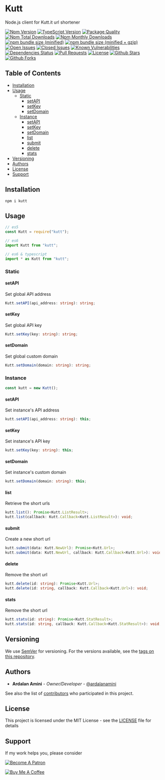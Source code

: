 # Kutt <!-- omit in toc -->

Node.js client for Kutt.it url shortener

[![Npm Version](https://img.shields.io/npm/v/kutt.svg)](https://www.npmjs.com/package/kutt)
[![TypeScript Version](https://img.shields.io/npm/types/kutt.svg)](https://www.typescriptlang.org)
[![Package Quality](https://npm.packagequality.com/shield/kutt.svg)](https://packagequality.com/#?package=kutt)
[![Npm Total Downloads](https://img.shields.io/npm/dt/kutt.svg)](https://www.npmjs.com/package/kutt)
[![Npm Monthly Downloads](https://img.shields.io/npm/dm/kutt.svg)](https://www.npmjs.com/package/kutt)
[![npm bundle size (minified)](https://img.shields.io/bundlephobia/min/kutt.svg)](https://www.npmjs.com/package/kutt)
[![npm bundle size (minified + gzip)](https://img.shields.io/bundlephobia/minzip/kutt.svg)](https://www.npmjs.com/package/kutt)
[![Open Issues](https://img.shields.io/github/issues-raw/ardalanamini/kutt.svg)](https://github.com/ardalanamini/kutt/issues?q=is%3Aopen+is%3Aissue)
[![Closed Issues](https://img.shields.io/github/issues-closed-raw/ardalanamini/kutt.svg)](https://github.com/ardalanamini/kutt/issues?q=is%3Aissue+is%3Aclosed)
[![Known Vulnerabilities](https://snyk.io/test/github/ardalanamini/kutt/badge.svg?targetFile=package.json)](https://snyk.io/test/github/ardalanamini/kutt?targetFile=package.json)
[![Dependencies Status](https://david-dm.org/ardalanamini/kutt.svg)](https://david-dm.org/ardalanamini/kutt)
[![Pull Requests](https://img.shields.io/badge/PRs-Welcome-brightgreen.svg)](https://github.com/ardalanamini/kutt/pulls)
[![License](https://img.shields.io/github/license/ardalanamini/kutt.svg)](https://github.com/ardalanamini/kutt/blob/master/LICENSE)
[![Github Stars](https://img.shields.io/github/stars/ardalanamini/kutt.svg?style=social&label=Stars)](https://github.com/ardalanamini/kutt)
[![Github Forks](https://img.shields.io/github/forks/ardalanamini/kutt.svg?style=social&label=Fork)](https://github.com/ardalanamini/kutt)

## Table of Contents <!-- omit in toc -->

- [Installation](#installation)
- [Usage](#usage)
  - [Static](#static)
    - [setAPI](#setapi)
    - [setKey](#setkey)
    - [setDomain](#setdomain)
  - [Instance](#instance)
    - [setAPI](#setapi-1)
    - [setKey](#setkey-1)
    - [setDomain](#setdomain-1)
    - [list](#list)
    - [submit](#submit)
    - [delete](#delete)
    - [stats](#stats)
- [Versioning](#versioning)
- [Authors](#authors)
- [License](#license)
- [Support](#support)

## Installation

`npm i kutt`

## Usage

```typescript
// es5
const Kutt = require("kutt");

// es6
import Kutt from "kutt";

// es6 & typescript
import * as Kutt from "kutt";
```

### Static

#### setAPI

Set global API address

```typescript
Kutt.setAPI(api_address: string): string;
```

#### setKey

Set global API key

```typescript
Kutt.setKey(key: string): string;
```

#### setDomain

Set global custom domain

```typescript
Kutt.setDomain(domain: string): string;
```

### Instance

```typescript
const kutt = new Kutt();
```

#### setAPI

Set instance's API address

```typescript
kutt.setAPI(api_address: string): this;
```

#### setKey

Set instance's API key

```typescript
kutt.setKey(key: string): this;
```

#### setDomain

Set instance's custom domain

```typescript
kutt.setDomain(domain: string): this;
```

#### list

Retrieve the short urls

```typescript
kutt.list(): Promise<Kutt.ListResult>;
kutt.list(callback: Kutt.Callback<Kutt.ListResult>): void;
```

#### submit

Create a new short url

```typescript
kutt.submit(data: Kutt.NewUrl): Promise<Kutt.Url>;
kutt.submit(data: Kutt.NewUrl, callback: Kutt.Callback<Kutt.Url>): void;
```

#### delete

Remove the short url

```typescript
kutt.delete(id: string): Promise<Kutt.Url>;
kutt.delete(id: string, callback: Kutt.Callback<Kutt.Url>): void;
```

#### stats

Remove the short url

```typescript
kutt.stats(id: string): Promise<Kutt.StatResult>;
kutt.stats(id: string, callback: Kutt.Callback<Kutt.StatResult>): void;
```

## Versioning

We use [SemVer](http://semver.org) for versioning. For the versions available, see the [tags on this repository](https://github.com/ardalanamini/kutt/tags).

## Authors

- **Ardalan Amini** - *Owner/Developer* - [@ardalanamini](https://github.com/ardalanamini)

See also the list of [contributors](https://github.com/ardalanamini/kutt/contributors) who participated in this project.

## License

This project is licensed under the MIT License - see the [LICENSE](LICENSE) file for details

## Support

If my work helps you, please consider

[![Become A Patron](https://c5.patreon.com/external/logo/become_a_patron_button.png)](https://www.patreon.com/ardalanamini)

[![Buy Me A Coffee](https://www.buymeacoffee.com/assets/img/custom_images/orange_img.png)](https://www.buymeacoffee.com/ardalanamini)
